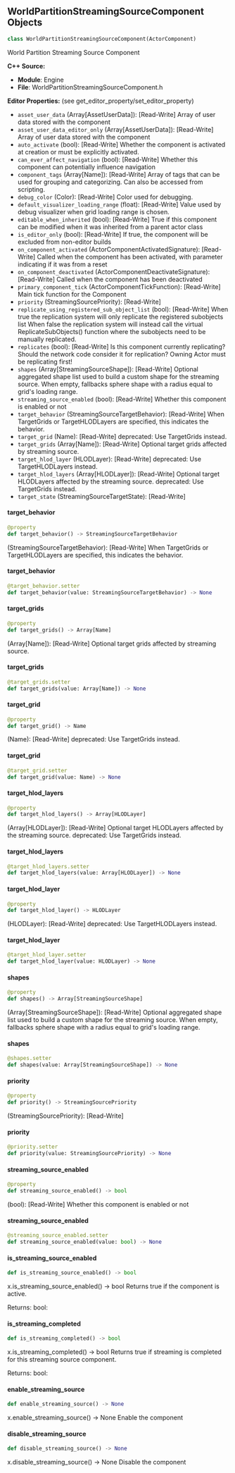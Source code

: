 ## WorldPartitionStreamingSourceComponent Objects

```python
class WorldPartitionStreamingSourceComponent(ActorComponent)
```

World Partition Streaming Source Component

**C++ Source:**

- **Module**: Engine
- **File**: WorldPartitionStreamingSourceComponent.h

**Editor Properties:** (see get_editor_property/set_editor_property)

- ``asset_user_data`` (Array[AssetUserData]):  [Read-Write] Array of user data stored with the component
- ``asset_user_data_editor_only`` (Array[AssetUserData]):  [Read-Write] Array of user data stored with the component
- ``auto_activate`` (bool):  [Read-Write] Whether the component is activated at creation or must be explicitly activated.
- ``can_ever_affect_navigation`` (bool):  [Read-Write] Whether this component can potentially influence navigation
- ``component_tags`` (Array[Name]):  [Read-Write] Array of tags that can be used for grouping and categorizing. Can also be accessed from scripting.
- ``debug_color`` (Color):  [Read-Write] Color used for debugging.
- ``default_visualizer_loading_range`` (float):  [Read-Write] Value used by debug visualizer when grid loading range is chosen.
- ``editable_when_inherited`` (bool):  [Read-Write] True if this component can be modified when it was inherited from a parent actor class
- ``is_editor_only`` (bool):  [Read-Write] If true, the component will be excluded from non-editor builds
- ``on_component_activated`` (ActorComponentActivatedSignature):  [Read-Write] Called when the component has been activated, with parameter indicating if it was from a reset
- ``on_component_deactivated`` (ActorComponentDeactivateSignature):  [Read-Write] Called when the component has been deactivated
- ``primary_component_tick`` (ActorComponentTickFunction):  [Read-Write] Main tick function for the Component
- ``priority`` (StreamingSourcePriority):  [Read-Write]
- ``replicate_using_registered_sub_object_list`` (bool):  [Read-Write] When true the replication system will only replicate the registered subobjects list
  When false the replication system will instead call the virtual ReplicateSubObjects() function where the subobjects need to be manually replicated.
- ``replicates`` (bool):  [Read-Write] Is this component currently replicating? Should the network code consider it for replication? Owning Actor must be replicating first!
- ``shapes`` (Array[StreamingSourceShape]):  [Read-Write] Optional aggregated shape list used to build a custom shape for the streaming source. When empty, fallbacks sphere shape with a radius equal to grid's loading range.
- ``streaming_source_enabled`` (bool):  [Read-Write] Whether this component is enabled or not
- ``target_behavior`` (StreamingSourceTargetBehavior):  [Read-Write] When TargetGrids or TargetHLODLayers are specified, this indicates the behavior.
- ``target_grid`` (Name):  [Read-Write]
  deprecated: Use TargetGrids instead.
- ``target_grids`` (Array[Name]):  [Read-Write] Optional target grids affected by streaming source.
- ``target_hlod_layer`` (HLODLayer):  [Read-Write]
  deprecated: Use TargetHLODLayers instead.
- ``target_hlod_layers`` (Array[HLODLayer]):  [Read-Write] Optional target HLODLayers affected by the streaming source.
  deprecated: Use TargetGrids instead.
- ``target_state`` (StreamingSourceTargetState):  [Read-Write]

<a id="unreal.WorldPartitionStreamingSourceComponent.target_behavior"></a>

#### target_behavior

```python
@property
def target_behavior() -> StreamingSourceTargetBehavior
```

(StreamingSourceTargetBehavior):  [Read-Write] When TargetGrids or TargetHLODLayers are specified, this indicates the behavior.

<a id="unreal.WorldPartitionStreamingSourceComponent.target_behavior"></a>

#### target_behavior

```python
@target_behavior.setter
def target_behavior(value: StreamingSourceTargetBehavior) -> None
```

<a id="unreal.WorldPartitionStreamingSourceComponent.target_grids"></a>

#### target_grids

```python
@property
def target_grids() -> Array[Name]
```

(Array[Name]):  [Read-Write] Optional target grids affected by streaming source.

<a id="unreal.WorldPartitionStreamingSourceComponent.target_grids"></a>

#### target_grids

```python
@target_grids.setter
def target_grids(value: Array[Name]) -> None
```

<a id="unreal.WorldPartitionStreamingSourceComponent.target_grid"></a>

#### target_grid

```python
@property
def target_grid() -> Name
```

(Name):  [Read-Write]
deprecated: Use TargetGrids instead.

<a id="unreal.WorldPartitionStreamingSourceComponent.target_grid"></a>

#### target_grid

```python
@target_grid.setter
def target_grid(value: Name) -> None
```

<a id="unreal.WorldPartitionStreamingSourceComponent.target_hlod_layers"></a>

#### target_hlod_layers

```python
@property
def target_hlod_layers() -> Array[HLODLayer]
```

(Array[HLODLayer]):  [Read-Write] Optional target HLODLayers affected by the streaming source.
deprecated: Use TargetGrids instead.

<a id="unreal.WorldPartitionStreamingSourceComponent.target_hlod_layers"></a>

#### target_hlod_layers

```python
@target_hlod_layers.setter
def target_hlod_layers(value: Array[HLODLayer]) -> None
```

<a id="unreal.WorldPartitionStreamingSourceComponent.target_hlod_layer"></a>

#### target_hlod_layer

```python
@property
def target_hlod_layer() -> HLODLayer
```

(HLODLayer):  [Read-Write]
deprecated: Use TargetHLODLayers instead.

<a id="unreal.WorldPartitionStreamingSourceComponent.target_hlod_layer"></a>

#### target_hlod_layer

```python
@target_hlod_layer.setter
def target_hlod_layer(value: HLODLayer) -> None
```

<a id="unreal.WorldPartitionStreamingSourceComponent.shapes"></a>

#### shapes

```python
@property
def shapes() -> Array[StreamingSourceShape]
```

(Array[StreamingSourceShape]):  [Read-Write] Optional aggregated shape list used to build a custom shape for the streaming source. When empty, fallbacks sphere shape with a radius equal to grid's loading range.

<a id="unreal.WorldPartitionStreamingSourceComponent.shapes"></a>

#### shapes

```python
@shapes.setter
def shapes(value: Array[StreamingSourceShape]) -> None
```

<a id="unreal.WorldPartitionStreamingSourceComponent.priority"></a>

#### priority

```python
@property
def priority() -> StreamingSourcePriority
```

(StreamingSourcePriority):  [Read-Write]

<a id="unreal.WorldPartitionStreamingSourceComponent.priority"></a>

#### priority

```python
@priority.setter
def priority(value: StreamingSourcePriority) -> None
```

<a id="unreal.WorldPartitionStreamingSourceComponent.streaming_source_enabled"></a>

#### streaming_source_enabled

```python
@property
def streaming_source_enabled() -> bool
```

(bool):  [Read-Write] Whether this component is enabled or not

<a id="unreal.WorldPartitionStreamingSourceComponent.streaming_source_enabled"></a>

#### streaming_source_enabled

```python
@streaming_source_enabled.setter
def streaming_source_enabled(value: bool) -> None
```

<a id="unreal.WorldPartitionStreamingSourceComponent.is_streaming_source_enabled"></a>

#### is_streaming_source_enabled

```python
def is_streaming_source_enabled() -> bool
```

x.is_streaming_source_enabled() -> bool
Returns true if the component is active.

Returns:
    bool:

<a id="unreal.WorldPartitionStreamingSourceComponent.is_streaming_completed"></a>

#### is_streaming_completed

```python
def is_streaming_completed() -> bool
```

x.is_streaming_completed() -> bool
Returns true if streaming is completed for this streaming source component.

Returns:
    bool:

<a id="unreal.WorldPartitionStreamingSourceComponent.enable_streaming_source"></a>

#### enable_streaming_source

```python
def enable_streaming_source() -> None
```

x.enable_streaming_source() -> None
Enable the component

<a id="unreal.WorldPartitionStreamingSourceComponent.disable_streaming_source"></a>

#### disable_streaming_source

```python
def disable_streaming_source() -> None
```

x.disable_streaming_source() -> None
Disable the component

<a id="unreal.CurveTable"></a>